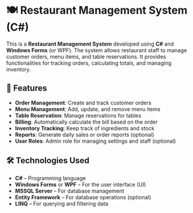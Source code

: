 # 🍽️ Restaurant Management System (C#)

This is a **Restaurant Management System** developed using **C#** and **Windows Forms** (or WPF). The system allows restaurant staff to manage customer orders, menu items, and table reservations. It provides functionalities for tracking orders, calculating totals, and managing inventory.

## 🚀 Features

- **Order Management**: Create and track customer orders
- **Menu Management**: Add, update, and remove menu items
- **Table Reservation**: Manage reservations for tables
- **Billing**: Automatically calculate the bill based on the order
- **Inventory Tracking**: Keep track of ingredients and stock
- **Reports**: Generate daily sales or order reports (optional)
- **User Roles**: Admin role for managing settings and staff (optional)

## 🛠️ Technologies Used

- **C#** – Programming language
- **Windows Forms** or **WPF** – For the user interface (UI)
- **MSSQL Server** – For database management
- **Entity Framework** – For database operations (optional)
- **LINQ** – For querying and filtering data

